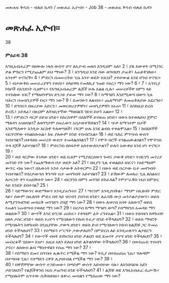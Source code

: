 ﻿
መጽሐፍ ቅዱስ - ብሉይ ኪዳን / መጽሐፈ ኢዮብ። - Job 38 - መጽሐፍ ቅዱስ ብሉይ ኪዳን
# መጽሐፈ ኢዮብ።
38
### ምዕራፍ 38
እግዚአብሔርም በዐውሎ ነፋስ ውስጥ ሆኖ ለኢዮብ መለሰ እንዲህም አለ።
2 ፤ ያለ እውቀት በሚነገር ቃል ምክርን የሚያጨልም ይህ ማነው?
3 ፤ እንግዲህ እንደ ሰው ወገብህን ታጠቅ፤ እጠይቅሃለሁ፥ አንተም ተናገረኝ።
4 ፤ ምድርን በመሠረትሁ ጊዜ አንተ ወዴት ነበርህ? ታስተውል እንደ ሆንህ ተናገር።
5 ፤ ብታውቅስ መሠፈሪያዋን የወሰነ፥ በላይዋስ የመለኪያ ገመድ የዘረጋ ማን ነው?
6 ፤
7 ፤ አጥቢያ ኮከቦች በአንድነት ሲዘምሩ፥ የእግዚአብሔርም ልጆች ሁሉ እልል ሲሉ፥ መሠረቶችዋ በምን ላይ ተተክለው ነበር? የማዕዘንዋንስ ድንጋይ ያቆመ ማን ነው?
8 ፤ ከማኅፀን እንደሚወጣ በወጣ ጊዜ ባሕርን በመዝጊያዎች የዘጋ ማን ነው?
9 ፤ ደመናውን ለልብሱ፥ ጨለማንም ለመጠቅለያው አደረግሁ፤ 
10 ፤ ድንበሩን በዙሪያው አድርጌ፥ መወርወሪያዎቹንና መዝጊያዎቹን አኑሬ። 
11 ፤ እስከዚህ ድረስ ድረሺ፥ አትለፊ፤ በዚህም ለትዕቢተኛው ማዕበልሽ ገደብ ይሁን አልሁ። 
12 ፤  
13 ፤ የምድርን ዳርቻ ይይዝ ዘንድ፥ ከእርስዋም በደለኞች ይናወጡ ዘንድ፥ በውኑ ከተወለድህ ጀምሮ ማለዳን አዝዘሃልን? ለወገግታም ስፍራውን አስታወቀኸዋልን? 
14 ፤ ጭቃ ከማኅተም በታች እንደሚለወጥ እንዲሁ እርስዋ ትለወጣለች፤ ነገርም ሁሉ እንደ ልብስ ተቀልሞአል። 
15 ፤ ከበደለኞች ብርሃናቸው ተከልክሎአል፥ ከፍ ያለውም ክንድ ተሰብሮአል። 
16 ፤ ወደ ባሕር ምንጭስ ውስጥ ገብተሃልን? በቀላዩስ መሠረት ውስጥ ተመላልሰሃልን? 
17 ፤ የሞት በሮች ተገልጠውልሃልን? የሞትንስ ጥላ ደጆች አይተሃልን? 
18 ፤ ምድርንስ በስፋትዋ አስተውለሃታልን? ሁሉን አውቀህ እንደ ሆነ ተናገር። 
19 ፤  
20 ፤ ወደ ዳርቻው ትነዳው ዘንድ፥ ወደ ቤቱም የሚያደርሰውን ጐዳና ታውቅ ዘንድ፥ የብርሃን መኖሪያ መንገድ የት ነው? የጨለማውስ ቦታ ወዴት አለ? 
21 ፤ በዚያን ጊዜ ተወልደህ ነበርና፥ የዕድሜህም ቍጥር ብዙ ነውና፤ በእውነት አንተ ሳታውቅ አትቀርም። 
22 ፤ በውኑ ወደ በረዶው ቤተ መዛግብት ገብተሃልን? የበረዶውንስ ቅንጣት ቤተ መዛግብት አይተሃልን? 
23 ፤ ይኸውም ለመከራ ጊዜ ለሰልፍና ለጦርነት ቀን የጠበቅሁት ነው። 
24 ፤ ብርሃንስ በምን መንገድ ይከፈላል? የምሥራቅስ ነፋስ በምድር ላይ እንዴት ይበተናል? 
25 ፤  
26 ፤ ባድማውንና ውድማውን እንዲያጠግብ፥ 
27 ፤ ሣሩንም እንዲያበቅል፥ ማንም በሌለባት ምድር ላይ፥ ሰውም በሌለባት ምድረ በዳ ላይ ዝናብን ያዘንብ ዘንድ፥ ለፈሳሹ ውኃ መንዶልዶያውን፥ ወይስ ለሚያንጐደጕድ መብረቅ መንገድን ያበጀ ማን ነው? 
28 ፤ በውኑ ለዝናብ አባት አለውን? ወይስ የጠልን ነጠብጣብ የወለደ ማን ነው? 
29 ፤ በረዶስ ከማን ማኅፀን ወጣ? የሰማዩንስ አመዳይ ማን ወለደው? 
30 ፤ ውኆች እንደ ድንጋይ ጠነከሩ፥ የቀላዩም ፊት ረግቶአል። 
31 ፤ በውኑ የሰባቱን ከዋክብት ዘለላ ታስር ዘንድ፥ ወይስ ኦሪዮን የሚባለውን ኮከብ ትፈታ ዘንድ ትችላለህን? 
32 ፤ ወይስ ማዛሮት የሚባሉትን ከዋክብት በጊዜያቸው ታወጣ ዘንድ፥ ወይስ ድብ የሚባለውን ኮከብ ከልጆቹ ጋር ትመራ ዘንድ ትችላለህን? 
33 ፤ የሰማይን ሥርዓት ታውቃለህን? በምድርስ ለይ እንዲሠለጥን ልታደርግ ትችላለህን? 
34 ፤ የውኆች ብዛት ይሸፍንህ ዘንድ ቃልህን ወደ ደመናት ታነሣ ዘንድ ትችላለህን? 
35 ፤ መብረቆች ሄደው። እነሆ፥ እዚህ አለን ይሉህ ዘንድ ልትልካቸው ትችላለህን? 
36 ፤ በውስጡስ ጥበብን ያኖረ፥ ለሰውስ ልብ ማስተዋልን የሰጠ ማን ነው? 
37 ፤  
38 ፤ የሰማይን ደመና በጥበቡ ሊቈጥር የሚችል ማን ነው? ትቢያ በተበጠበጠ ጊዜ፥ ጓሎቹም በተጣበቁ ጊዜ፥ የሰማይን ረዋት ሊያዘነብል የሚችል ማን ነው? 
39 ፤  
40 ፤ በዋሾቻቸው ውስጥ ተጋድመው፥ በጫካም ውስጥ አድብተው ሳሉ፥ ለአንበሳይቱ አደን ታድናለህን? የልጆችዋንስ ነፍስ ታጠግብ ዘንድ ትችላለህን? 
41 ፤ ልጆቹ ወደ እግዚአብሔር ሲጮኹ፥ የሚበሉትም አጥተው ሲቅበዘበዙ፥ ለቍራ መብልን የሚሰጠው ማን ነው?
